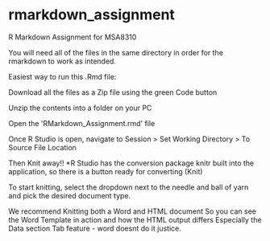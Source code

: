 # rmarkdown_assignment
R Markdown Assignment for MSA8310

You will need all of the files in the same directory in order for the rmarkdown to work as intended.

Easiest way to run this .Rmd file:

Download all the files as a Zip file using the green Code button

Unzip the contents into a folder on your PC

Open the 'RMarkdown_Assignment.rmd' file

Once R Studio is open, navigate to Session > Set Working Directory > To Source File Location

Then Knit away!!
*R Studio has the conversion package knitr built into the application, so there is a button ready for converting (Knit)

To start knitting, select the dropdown next to the needle and ball of yarn and pick the desired document type.

We recommend Knitting both a Word and HTML document
So you can see the Word Template in action and how the HTML output differs
Especially the Data section Tab feature - word doesnt do it justice.
